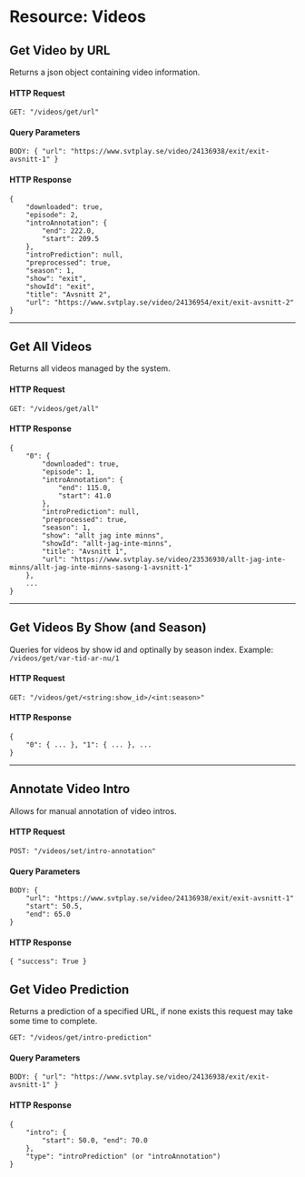 # Resource: Videos  

## Get Video by URL

Returns a json object containing video information. 

#### HTTP Request

    GET: "/videos/get/url"

#### Query Parameters

    BODY: { "url": "https://www.svtplay.se/video/24136938/exit/exit-avsnitt-1" }

#### HTTP Response 

    {
        "downloaded": true,
        "episode": 2,
        "introAnnotation": {
            "end": 222.0,
            "start": 209.5
        },
        "introPrediction": null,
        "preprocessed": true,
        "season": 1,
        "show": "exit",
        "showId": "exit",
        "title": "Avsnitt 2",
        "url": "https://www.svtplay.se/video/24136954/exit/exit-avsnitt-2"
    }

---

## Get All Videos 

Returns all videos managed by the system. 

#### HTTP Request

    GET: "/videos/get/all"

#### HTTP Response

    {
        "0": {
            "downloaded": true,
            "episode": 1,
            "introAnnotation": {
                "end": 115.0,
                "start": 41.0
            },
            "introPrediction": null,
            "preprocessed": true,
            "season": 1,
            "show": "allt jag inte minns",
            "showId": "allt-jag-inte-minns",
            "title": "Avsnitt 1",
            "url": "https://www.svtplay.se/video/23536930/allt-jag-inte-minns/allt-jag-inte-minns-sasong-1-avsnitt-1"
        },
        ...
    }

---

## Get Videos By Show (and Season) 

Queries for videos by show id and optinally by season index. Example: `/videos/get/var-tid-ar-nu/1`

#### HTTP Request

    GET: "/videos/get/<string:show_id>/<int:season>"

#### HTTP Response

    {
        "0": { ... }, "1": { ... }, ...
    }

---

## Annotate Video Intro 
Allows for manual annotation of video intros. 

#### HTTP Request

    POST: "/videos/set/intro-annotation"

#### Query Parameters

    BODY: { 
        "url": "https://www.svtplay.se/video/24136938/exit/exit-avsnitt-1" 
        "start": 50.5,
        "end": 65.0
    }
    
#### HTTP Response 

    { "success": True }

## Get Video Prediction 
Returns a prediction of a specified URL, if none exists this request may take some time to complete. 

    GET: "/videos/get/intro-prediction"

#### Query Parameters

    BODY: { "url": "https://www.svtplay.se/video/24136938/exit/exit-avsnitt-1" }

#### HTTP Response 

    {   
        "intro": {
            "start": 50.0, "end": 70.0
        }, 
        "type": "introPrediction" (or "introAnnotation")
    }

